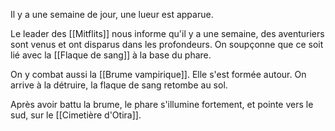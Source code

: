 Il y a une semaine de jour, une lueur est apparue. 

Le leader des [[Mitflits]] nous informe qu'il y a une semaine, des aventuriers sont venus et ont disparus dans les profondeurs. On soupçonne que ce soit lié avec la [[Flaque de sang]] à la base du phare. 

On y combat aussi la [[Brume vampirique]]. Elle s'est formée autour. On arrive à la détruire, la flaque de sang retombe au sol. 


Après avoir battu la brume, le phare s'illumine fortement, et pointe vers le sud, sur le [[Cimetière d'Otira]]. 